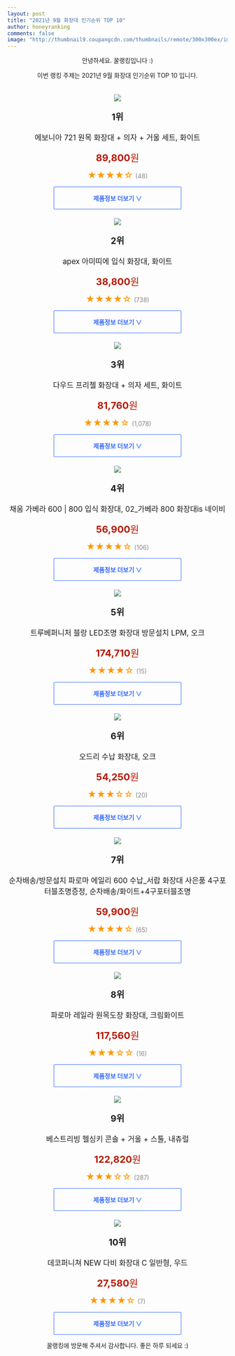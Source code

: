 ```yaml
--- 
layout: post 
title: "2021년 9월 화장대 인기순위 TOP 10" 
author: honeyranking 
comments: false 
image: "http://thumbnail9.coupangcdn.com/thumbnails/remote/300x300ex/image/retail/images/2020/09/07/17/4/46880ef0-c302-4b5d-a078-d5f5764b4e85.jpg" 
--- 
```

<p style="text-align: center;">안녕하세요. 꿀랭킹입니다 :)</p> <p style="text-align: center;">이번 랭킹 주제는 2021년 9월 화장대 인기순위 TOP 10 입니다.</p><center><img src="http://thumbnail9.coupangcdn.com/thumbnails/remote/300x300ex/image/retail/images/2020/09/07/17/4/46880ef0-c302-4b5d-a078-d5f5764b4e85.jpg" style="margin-top:20px" /></center> <p style="text-align: center; font-size: 20px"><b>1위</b></p> <p style="text-align: center; font-size: 17px">에보니아 721 원목 화장대 + 의자 + 거울 세트, 화이트</p> <p style="text-align: center;"><span style="color: #b61800; font-size: 22px;"><b>89,800</b>원</span></p> <p style="text-align: center;"><span style="color: #ff9600; font-size: 20px;">★★★★☆ </span><span style="color: #878787;">(48)</span></p> <center><a href="https://coupa.ng/b6HZa0"> <div style="font-size: 14px; display: inline-block; padding: 15px 90px; color: #346aff; border-radius: 2px; border: 1px solid #346aff; cursor: pointer;"><b>제품정보 더보기 &or;</b></div> </a></center><center><img src="http://thumbnail9.coupangcdn.com/thumbnails/remote/300x300ex/image/vendor_inventory/images/2019/02/08/13/4/af5af4b8-5e40-40fc-9aec-7a9cfc47bc4a.jpg" style="margin-top:20px" /></center> <p style="text-align: center; font-size: 20px"><b>2위</b></p> <p style="text-align: center; font-size: 17px">apex 아미띠에 입식 화장대, 화이트</p> <p style="text-align: center;"><span style="color: #b61800; font-size: 22px;"><b>38,800</b>원</span></p> <p style="text-align: center;"><span style="color: #ff9600; font-size: 20px;">★★★★☆ </span><span style="color: #878787;">(738)</span></p> <center><a href="https://coupa.ng/b6HZa1"> <div style="font-size: 14px; display: inline-block; padding: 15px 90px; color: #346aff; border-radius: 2px; border: 1px solid #346aff; cursor: pointer;"><b>제품정보 더보기 &or;</b></div> </a></center><center><img src="http://thumbnail10.coupangcdn.com/thumbnails/remote/300x300ex/image/retail/images/6542454301717-51d1865b-52b7-483f-804a-09a73a9b6ede.jpg" style="margin-top:20px" /></center> <p style="text-align: center; font-size: 20px"><b>3위</b></p> <p style="text-align: center; font-size: 17px">다우드 프리첼 화장대 + 의자 세트, 화이트</p> <p style="text-align: center;"><span style="color: #b61800; font-size: 22px;"><b>81,760</b>원</span></p> <p style="text-align: center;"><span style="color: #ff9600; font-size: 20px;">★★★★☆ </span><span style="color: #878787;">(1,078)</span></p> <center><a href="https://coupa.ng/b6HZa4"> <div style="font-size: 14px; display: inline-block; padding: 15px 90px; color: #346aff; border-radius: 2px; border: 1px solid #346aff; cursor: pointer;"><b>제품정보 더보기 &or;</b></div> </a></center><center><img src="http://thumbnail7.coupangcdn.com/thumbnails/remote/300x300ex/image/vendor_inventory/7fa6/8393cb5ad7442fef66203bff238ea9b19746254e5a8ceda05cd4bb3bc53d.jpg" style="margin-top:20px" /></center> <p style="text-align: center; font-size: 20px"><b>4위</b></p> <p style="text-align: center; font-size: 17px">채움 가베라 600 | 800 입식 화장대, 02_가베라 800 화장대is 네이비</p> <p style="text-align: center;"><span style="color: #b61800; font-size: 22px;"><b>56,900</b>원</span></p> <p style="text-align: center;"><span style="color: #ff9600; font-size: 20px;">★★★★☆ </span><span style="color: #878787;">(106)</span></p> <center><a href="https://coupa.ng/b6HZa5"> <div style="font-size: 14px; display: inline-block; padding: 15px 90px; color: #346aff; border-radius: 2px; border: 1px solid #346aff; cursor: pointer;"><b>제품정보 더보기 &or;</b></div> </a></center><center><img src="http://thumbnail7.coupangcdn.com/thumbnails/remote/300x300ex/image/retail/images/2021/05/12/14/8/97ea235e-48c9-45d0-a203-8f30a08ea512.jpg" style="margin-top:20px" /></center> <p style="text-align: center; font-size: 20px"><b>5위</b></p> <p style="text-align: center; font-size: 17px">트루베퍼니처 블랑 LED조명 화장대 방문설치 LPM, 오크</p> <p style="text-align: center;"><span style="color: #b61800; font-size: 22px;"><b>174,710</b>원</span></p> <p style="text-align: center;"><span style="color: #ff9600; font-size: 20px;">★★★★☆ </span><span style="color: #878787;">(15)</span></p> <center><a href="https://coupa.ng/b6HZa6"> <div style="font-size: 14px; display: inline-block; padding: 15px 90px; color: #346aff; border-radius: 2px; border: 1px solid #346aff; cursor: pointer;"><b>제품정보 더보기 &or;</b></div> </a></center><center><img src="http://thumbnail8.coupangcdn.com/thumbnails/remote/300x300ex/image/rs_quotation_api/xmw8hbso/da3867cb5d4b44cbbc577e82e4061223.jpg" style="margin-top:20px" /></center> <p style="text-align: center; font-size: 20px"><b>6위</b></p> <p style="text-align: center; font-size: 17px">오드리 수납 화장대, 오크</p> <p style="text-align: center;"><span style="color: #b61800; font-size: 22px;"><b>54,250</b>원</span></p> <p style="text-align: center;"><span style="color: #ff9600; font-size: 20px;">★★★☆☆ </span><span style="color: #878787;">(20)</span></p> <center><a href="https://coupa.ng/b6HZa8"> <div style="font-size: 14px; display: inline-block; padding: 15px 90px; color: #346aff; border-radius: 2px; border: 1px solid #346aff; cursor: pointer;"><b>제품정보 더보기 &or;</b></div> </a></center><center><img src="http://thumbnail6.coupangcdn.com/thumbnails/remote/300x300ex/image/vendor_inventory/56ea/c45b6c83114eab4cc4d638bc5dc7eecbae1c82bdbb011e148d757a53a689.jpg" style="margin-top:20px" /></center> <p style="text-align: center; font-size: 20px"><b>7위</b></p> <p style="text-align: center; font-size: 17px">순차배송/방문설치 파로마 에일리 600 수납_서랍 화장대 사은품 4구포터블조명증정, 순차배송/화이트+4구포터블조명</p> <p style="text-align: center;"><span style="color: #b61800; font-size: 22px;"><b>59,900</b>원</span></p> <p style="text-align: center;"><span style="color: #ff9600; font-size: 20px;">★★★★☆ </span><span style="color: #878787;">(65)</span></p> <center><a href="https://coupa.ng/b6HZba"> <div style="font-size: 14px; display: inline-block; padding: 15px 90px; color: #346aff; border-radius: 2px; border: 1px solid #346aff; cursor: pointer;"><b>제품정보 더보기 &or;</b></div> </a></center><center><img src="http://thumbnail8.coupangcdn.com/thumbnails/remote/300x300ex/image/retail/images/2344789506097402-becb6a5a-56e6-42c2-a683-ce91d0bcc90d.jpg" style="margin-top:20px" /></center> <p style="text-align: center; font-size: 20px"><b>8위</b></p> <p style="text-align: center; font-size: 17px">파로마 레일라 원목도장 화장대, 크림화이트</p> <p style="text-align: center;"><span style="color: #b61800; font-size: 22px;"><b>117,560</b>원</span></p> <p style="text-align: center;"><span style="color: #ff9600; font-size: 20px;">★★★☆☆ </span><span style="color: #878787;">(16)</span></p> <center><a href="https://coupa.ng/b6HZbc"> <div style="font-size: 14px; display: inline-block; padding: 15px 90px; color: #346aff; border-radius: 2px; border: 1px solid #346aff; cursor: pointer;"><b>제품정보 더보기 &or;</b></div> </a></center><center><img src="http://thumbnail6.coupangcdn.com/thumbnails/remote/300x300ex/image/product/image/vendoritem/2018/10/31/3508898164/00bc4a22-6866-40f5-a42e-930e74dae23a.jpg" style="margin-top:20px" /></center> <p style="text-align: center; font-size: 20px"><b>9위</b></p> <p style="text-align: center; font-size: 17px">베스트리빙 헬싱키 콘솔 + 거울 + 스툴, 내츄럴</p> <p style="text-align: center;"><span style="color: #b61800; font-size: 22px;"><b>122,820</b>원</span></p> <p style="text-align: center;"><span style="color: #ff9600; font-size: 20px;">★★★☆☆ </span><span style="color: #878787;">(287)</span></p> <center><a href="https://coupa.ng/b6HZbd"> <div style="font-size: 14px; display: inline-block; padding: 15px 90px; color: #346aff; border-radius: 2px; border: 1px solid #346aff; cursor: pointer;"><b>제품정보 더보기 &or;</b></div> </a></center><center><img src="http://thumbnail8.coupangcdn.com/thumbnails/remote/300x300ex/image/rs_quotation_api/mfqokn3m/7047f68056cd46d49adbcded4fd15565.jpg" style="margin-top:20px" /></center> <p style="text-align: center; font-size: 20px"><b>10위</b></p> <p style="text-align: center; font-size: 17px">데코퍼니쳐 NEW 다비 화장대 C 일반형, 우드</p> <p style="text-align: center;"><span style="color: #b61800; font-size: 22px;"><b>27,580</b>원</span></p> <p style="text-align: center;"><span style="color: #ff9600; font-size: 20px;">★★★★☆ </span><span style="color: #878787;">(7)</span></p> <center><a href="https://coupa.ng/b6HZbf"> <div style="font-size: 14px; display: inline-block; padding: 15px 90px; color: #346aff; border-radius: 2px; border: 1px solid #346aff; cursor: pointer;"><b>제품정보 더보기 &or;</b></div> </a></center> <p style="text-align: center;">꿀랭킹에 방문해 주셔서 감사합니다. 좋은 하루 되세요 :)</p>
